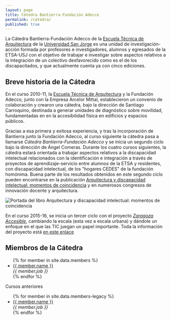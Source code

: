 ```yaml
---
layout: page
title: Cátedra Bantierra-Fundación Adecco
permalink: /catedra/
published: true
---
```

La Cátedra Bantierra-Fundación Adecco de la [Escuela Técnica de Arquitectura](http://etsa.usj.es) de la [Universidad San Jorge](http://usj.es) es una unidad de investigación-acción formada por profesores e investigadores, alumnos y egresados de la ETSA-USJ con el objetivo de trabajar e investigar sobre aspectos relativos a la integración de un colectivo desfavorecido como es el de los discapacitados, y que actualmente cuenta ya con cinco ediciones.

## Breve historia de la Cátedra

En el curso 2010-11, la [Escuela Técnica de Arquitectura](http://etsa.usj.es) y la Fundación Adecco, junto con la Empresa Arcelor Mittal, establecieron un convenio  de colaboración y crearon una cátedra, bajo la dirección de Santiago Carroquino, destinada a generar unidades de diagnóstico sobre movilidad, fundamentadas en en la accesibilidad física en edificios y espacios públicos.

Gracias a esa primera y exitosa experiencia, y tras la incorporación de Bantierra junto la Fundación Adecco, al curso siguiente la cátedra pasa a llamarse *Cátedra Bantierra-Fundación Adecco* y se inicia un segundo ciclo bajo la dirección de Ángel Comeras. Durante los cuatro cursos siguientes, la cátedra estará orientada a trabajar aspectos relativos a la discapacidad intelectual relacionados con la identificación e integración a través de proyectos de aprendizaje-servicio entre alumnos de la ETSA y residentes, con discapacidad intelectual, de los "hogares CEDES" de la fundación homónima. Buena parte de los resultados obtenidos en este segundo ciclo pueden encontrarse en la publicación [Arquitectura y discapacidad intelectual: momentos de coincidencia](http://ediciones.usj.es/?p=847) y en numerosos congresos de innovación docente y arquitectura.

![Portada del libro Arquitectura y discapacidad intelectual: momentos de coincidencia](http://ediciones.usj.es/wp-content/uploads/2014/05/Arquitectura-y-discapacidad-Portada-600px.jpg)

En el curso 2015-16, se inicia un tercer ciclo con el proyecto *[Zaragoza Accesible](/about)*, cambiando la escala (esta vez a escala urbana) y dándole un enfoque en el que las TIC juegan un papel importante. Toda la información del proyecto está [en este enlace](/about)

## Miembros de la Cátedra

<ul>
{% for member in site.data.members %}
  <li>
    <a href="{{ member.url }}">{{ member.name }}</a> <br>
    <i>{{ member.job }}</i></br>
  </li>
{% endfor %}
</ul>

 Cursos anteriores

 <ul>
 {% for member in site.data.members-legacy %}
   <li>
     <a href="{{ member.url }}">{{ member.name }}</a> <br>
     <i>{{ member.job }}</i></br>
   </li>
 {% endfor %}
 </ul>
